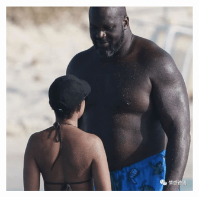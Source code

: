 ![image](https://github.com/nihaoworld1997/nihaoworld1997.github.io/blob/master/null17f648a1e671f81a.jpg)
